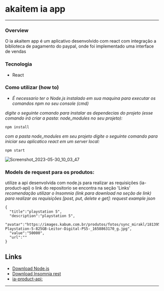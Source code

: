 # akaitem ia app
----------------

### Overview
O ia akaitem app é um aplicativo desenvolvido com react com integração a biblioteca de pagamento do paypal, onde foi implementado uma interface de vendas

### Tecnologia
* React

### Como utilizar (how to)
* _É necessario ter o Node.js instalado em sua maquina para executar os comandos npm no seu console (cmd)_ 

_digite o seguinte comando para instalar as dependecias do projeto (esse comando irá criar a pasta: node_modules no seu projeto):_
```
npm install
```
_com a pasta node_modules em seu projeto digite o seguinte comando para iniciar seu aplicatico react em um server local:_
```
npm start
```
![Screenshot_2023-05-30_10_03_47](https://github.com/perseul/akaitem/assets/53841377/80dccc8c-69ba-4400-96b6-0836c9d16596)

### Models de request para os produtos:
utilize a api desenvolvida com node.js para realizar as requisições (ia-product-api) o link do repositorio se encontra na seção 'Links'
_recomendação utilizar o Insomnia (link para download na seção de link) para realizar as requisições [post, put, delete e get]:_
_request example json_
```
{
  "title":"playstation 5",
  "description":"playstation 5",
  "avatar":"https://images.kabum.com.br/produtos/fotos/sync_mirakl/181395/Console-Playstation-5-825GB-Leitor-Digital-PS5-_1658863170_g.jpg",
  "value":"50000",
  "url":""
}
```
## Links
* [Download Node.js](https://nodejs.org/en)
* [Download Insomnia rest](https://insomnia.rest/download)
* [ia-product-api:](https://github.com/perseul/node-api)

----------------
